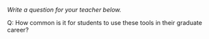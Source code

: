 _Write a question for your teacher below._

Q: How common is it for students to use these tools in their graduate career?
